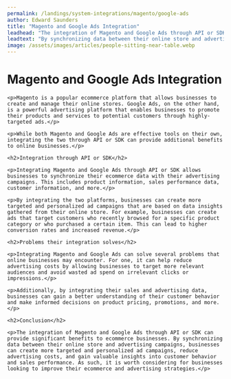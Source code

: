 ```yaml
---
permalink: /landings/system-integrations/magento/google-ads
author: Edward Saunders
title: "Magento and Google Ads Integration"
leadhead: "The integration of Magento and Google Ads through API or SDK can provide significant benefits to ecommerce businesses"
leadtext: "By synchronizing data between their online store and advertising campaigns, businesses can create more targeted and personalized ad campaigns, reduce advertising costs, and gain valuable insights into customer behavior and sales performance. As such, it is worth considering for businesses looking to improve their ecommerce and advertising strategies."
image: /assets/images/articles/people-sitting-near-table.webp
---
```

<div class="arttext">	<h1>Magento and Google Ads Integration</h1>

	<p>Magento is a popular ecommerce platform that allows businesses to create and manage their online stores. Google Ads, on the other hand, is a powerful advertising platform that enables businesses to promote their products and services to potential customers through highly-targeted ads.</p>

	<p>While both Magento and Google Ads are effective tools on their own, integrating the two through API or SDK can provide additional benefits to online businesses.</p>

	<h2>Integration through API or SDK</h2>

	<p>Integrating Magento and Google Ads through API or SDK allows businesses to synchronize their ecommerce data with their advertising campaigns. This includes product information, sales performance data, customer information, and more.</p>

	<p>By integrating the two platforms, businesses can create more targeted and personalized ad campaigns that are based on data insights gathered from their online store. For example, businesses can create ads that target customers who recently browsed for a specific product category or who purchased a certain item. This can lead to higher conversion rates and increased revenue.</p>

	<h2>Problems their integration solves</h2>

	<p>Integrating Magento and Google Ads can solve several problems that online businesses may encounter. For one, it can help reduce advertising costs by allowing businesses to target more relevant audiences and avoid wasted ad spend on irrelevant clicks or impressions.</p>

	<p>Additionally, by integrating their sales and advertising data, businesses can gain a better understanding of their customer behavior and make informed decisions on product pricing, promotions, and more.</p>

	<h2>Conclusion</h2>

	<p>The integration of Magento and Google Ads through API or SDK can provide significant benefits to ecommerce businesses. By synchronizing data between their online store and advertising campaigns, businesses can create more targeted and personalized ad campaigns, reduce advertising costs, and gain valuable insights into customer behavior and sales performance. As such, it is worth considering for businesses looking to improve their ecommerce and advertising strategies.</p>

</div>